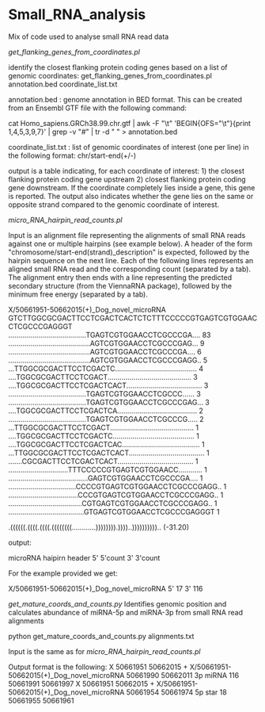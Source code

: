 # Small_RNA_analysis
Mix of code used to analyse small RNA read data


*get_flanking_genes_from_coordinates.pl*

identify the closest flanking protein coding genes based on a list of genomic coordinates:
get_flanking_genes_from_coordinates.pl annotation.bed  coordinate_list.txt

annotation.bed : genome annotation in BED format. This can be created from an Ensembl GTF file with the following command:

cat Homo_sapiens.GRCh38.99.chr.gtf  | awk -F "\t" 'BEGIN{OFS="\t"}{print $1,$4,$5,$3,$9,$7}' | grep -v "#" | tr -d " " > annotation.bed

coordinate_list.txt : list of genomic coordinates of interest (one per line) in the following format: chr/start-end(+/-)

output is a table indicating, for each coordinate of interest: 1) the closest flanking protein coding gene upstream 2) closest flanking protein coding gene downstream. If the coordinate completely lies inside a gene, this gene is reported. The output also indicates whether the gene lies on the same or opposite strand compared to the genomic coordinate of interest.


*micro_RNA_hairpin_read_counts.pl*

Input is an alignment file representing the alignments of small RNA reads against one or multiple hairpins (see example below). A header of the form "chromosome/start-end(strand)_description" is expected, followed by the hairpin sequence on the next line. Each of the following lines represents an aligned small RNA read and the corresponding count (separated by a tab). The alignment entry then ends with a line representing the predicted secondary structure (from the ViennaRNA package), followed by the minimum free energy (separated by a tab).

X/50661951-50662015(+)_Dog_novel_microRNA
GTCTTGGCGCGACTTCCTCGACTCACTCTCTTTCCCCCGTGAGTCGTGGAACCTCGCCCGAGGGT
.......................................TGAGTCGTGGAACCTCGCCCGA....	83
.........................................AGTCGTGGAACCTCGCCCGAG...	9
.........................................AGTCGTGGAACCTCGCCCGA....	6
.........................................AGTCGTGGAACCTCGCCCGAGG..	5
...TTGGCGCGACTTCCTCGACTC.........................................	4
....TGGCGCGACTTCCTCGACT..........................................	3
....TGGCGCGACTTCCTCGACTCACT......................................	3
.......................................TGAGTCGTGGAACCTCGCCC......	3
.......................................TGAGTCGTGGAACCTCGCCCGAG...	3
....TGGCGCGACTTCCTCGACTCA........................................	2
.......................................TGAGTCGTGGAACCTCGCCCG.....	2
...TTGGCGCGACTTCCTCGACT..........................................	1
....TGGCGCGACTTCCTCGACTC.........................................	1
....TGGCGCGACTTCCTCGACTCAC.......................................	1
...TTGGCGCGACTTCCTCGACTCACT......................................	1
.......CGCGACTTCCTCGACTCACT......................................	1
..............................TTTCCCCCGTGAGTCGTGGAACC............	1
........................................GAGTCGTGGAACCTCGCCCGA....	1
..................................CCCCGTGAGTCGTGGAACCTCGCCCGAGG..	1
...................................CCCGTGAGTCGTGGAACCTCGCCCGAGG..	1
.....................................CGTGAGTCGTGGAACCTCGCCCGAGG..	1
......................................GTGAGTCGTGGAACCTCGCCCGAGGGT	1

.((((((.((((.((((.((((((((............)))))))).))))..)))))))))).. (-31.20)

output:

microRNA haipirn header	5'	5'count	3'	3'count

For the example provided we get:

X/50661951-50662015(+)_Dog_novel_microRNA	5'	17	3'	116



*get_mature_coords_and_counts.py*
Identifies genomic position and calculates abundance of miRNA-5p and miRNA-3p from small RNA read alignments

python get_mature_coords_and_counts.py alignments.txt

Input is the same as for *micro_RNA_hairpin_read_counts.pl*

Output format is the following:
X	50661951	50662015	+	X/50661951-50662015(+)_Dog_novel_microRNA	50661990	50662011	3p	miRNA	116	50661991	50661997
X	50661951	50662015	+	X/50661951-50662015(+)_Dog_novel_microRNA	50661954	50661974	5p	star	18	50661955	50661961



